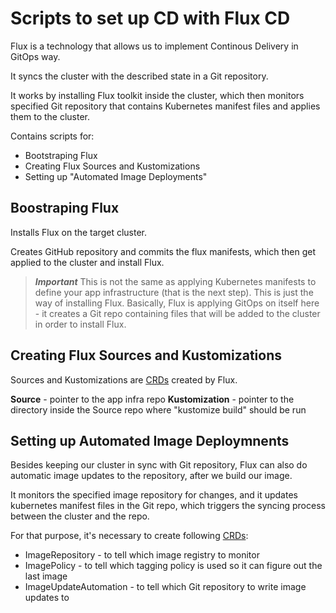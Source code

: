 # Scripts to set up CD with Flux CD 

Flux is a technology that allows us to implement Continous Delivery in GitOps way.

It syncs the cluster with the described state in a Git repository. 

It works by installing Flux toolkit inside the cluster, which then monitors specified Git repository that contains Kubernetes manifest files and applies them to the cluster.

Contains scripts for:
- Bootstraping Flux
- Creating Flux Sources and Kustomizations
- Setting up "Automated Image Deployments"



## Boostraping Flux 

Installs Flux on the target cluster.

Creates GitHub repository and commits the flux manifests, which then get applied to the cluster and install Flux.


> ***Important***  This is not the same as applying Kubernetes manifests to define your app infrastructure (that is the next step). 
This is just the way of installing Flux. 
Basically, Flux is applying GitOps on itself here - it creates a Git repo containing files that will be added to the cluster in order to install Flux. 


## Creating Flux Sources and Kustomizations 

Sources and Kustomizations are [CRDs](https://kubernetes.io/docs/concepts/extend-kubernetes/api-extension/custom-resources/) created by Flux. 

**Source** - pointer to the app infra repo
**Kustomization** - pointer to the directory inside the Source repo where "kustomize build" should be run


## Setting up Automated Image Deploymnents

Besides keeping our cluster in sync with Git repository, Flux can also do automatic image updates to the repository, after we build our image. 

It monitors the specified image repository for changes, and it updates kubernetes manifest files in the Git repo, which triggers the syncing process between the cluster and the repo. 

For that purpose, it's necessary to create following [CRDs](https://kubernetes.io/docs/concepts/extend-kubernetes/api-extension/custom-resources/):
- ImageRepository - to tell which image registry to monitor
- ImagePolicy - to tell which tagging policy is used so it can figure out the last image
- ImageUpdateAutomation - to tell which Git repository to write image updates to
